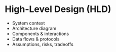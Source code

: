 # High-Level Design (HLD)
- System context
- Architecture diagram
- Components & interactions
- Data flows & protocols
- Assumptions, risks, tradeoffs
